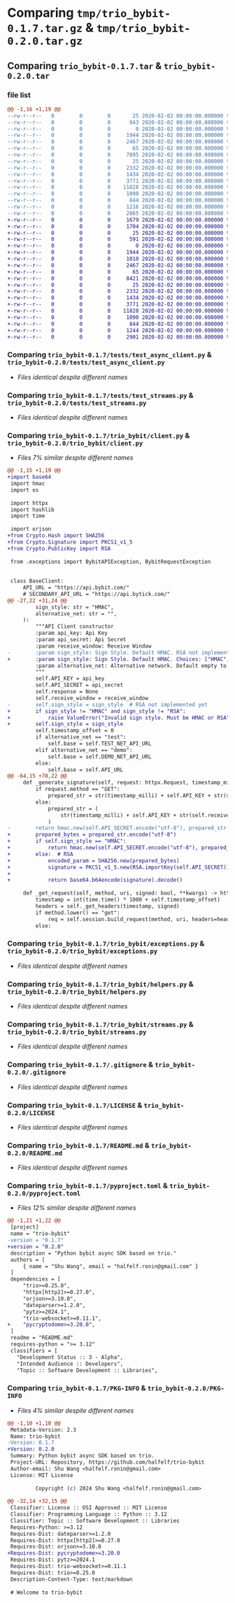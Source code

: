 # Comparing `tmp/trio_bybit-0.1.7.tar.gz` & `tmp/trio_bybit-0.2.0.tar.gz`

## Comparing `trio_bybit-0.1.7.tar` & `trio_bybit-0.2.0.tar`

### file list

```diff
@@ -1,16 +1,19 @@
--rw-r--r--   0        0        0       25 2020-02-02 00:00:00.000000 trio_bybit-0.1.7/pytest.ini
--rw-r--r--   0        0        0      943 2020-02-02 00:00:00.000000 trio_bybit-0.1.7/test.py
--rw-r--r--   0        0        0        0 2020-02-02 00:00:00.000000 trio_bybit-0.1.7/tests/__init__.py
--rw-r--r--   0        0        0     1944 2020-02-02 00:00:00.000000 trio_bybit-0.1.7/tests/test_async_client.py
--rw-r--r--   0        0        0     2467 2020-02-02 00:00:00.000000 trio_bybit-0.1.7/tests/test_streams.py
--rw-r--r--   0        0        0       65 2020-02-02 00:00:00.000000 trio_bybit-0.1.7/trio_bybit/__init__.py
--rw-r--r--   0        0        0     7895 2020-02-02 00:00:00.000000 trio_bybit-0.1.7/trio_bybit/client.py
--rw-r--r--   0        0        0       25 2020-02-02 00:00:00.000000 trio_bybit-0.1.7/trio_bybit/enums.py
--rw-r--r--   0        0        0     2332 2020-02-02 00:00:00.000000 trio_bybit-0.1.7/trio_bybit/exceptions.py
--rw-r--r--   0        0        0     1434 2020-02-02 00:00:00.000000 trio_bybit-0.1.7/trio_bybit/helpers.py
--rw-r--r--   0        0        0     3771 2020-02-02 00:00:00.000000 trio_bybit-0.1.7/trio_bybit/streams.py
--rw-r--r--   0        0        0    11828 2020-02-02 00:00:00.000000 trio_bybit-0.1.7/.gitignore
--rw-r--r--   0        0        0     1090 2020-02-02 00:00:00.000000 trio_bybit-0.1.7/LICENSE
--rw-r--r--   0        0        0      844 2020-02-02 00:00:00.000000 trio_bybit-0.1.7/README.md
--rw-r--r--   0        0        0     1216 2020-02-02 00:00:00.000000 trio_bybit-0.1.7/pyproject.toml
--rw-r--r--   0        0        0     2865 2020-02-02 00:00:00.000000 trio_bybit-0.1.7/PKG-INFO
+-rw-r--r--   0        0        0     1679 2020-02-02 00:00:00.000000 trio_bybit-0.2.0/keypair.pem
+-rw-r--r--   0        0        0     1704 2020-02-02 00:00:00.000000 trio_bybit-0.2.0/pkcs8.key
+-rw-r--r--   0        0        0       25 2020-02-02 00:00:00.000000 trio_bybit-0.2.0/pytest.ini
+-rw-r--r--   0        0        0      591 2020-02-02 00:00:00.000000 trio_bybit-0.2.0/test.py
+-rw-r--r--   0        0        0        0 2020-02-02 00:00:00.000000 trio_bybit-0.2.0/tests/__init__.py
+-rw-r--r--   0        0        0     1944 2020-02-02 00:00:00.000000 trio_bybit-0.2.0/tests/test_async_client.py
+-rw-r--r--   0        0        0     1010 2020-02-02 00:00:00.000000 trio_bybit-0.2.0/tests/test_rsa.py
+-rw-r--r--   0        0        0     2467 2020-02-02 00:00:00.000000 trio_bybit-0.2.0/tests/test_streams.py
+-rw-r--r--   0        0        0       65 2020-02-02 00:00:00.000000 trio_bybit-0.2.0/trio_bybit/__init__.py
+-rw-r--r--   0        0        0     8421 2020-02-02 00:00:00.000000 trio_bybit-0.2.0/trio_bybit/client.py
+-rw-r--r--   0        0        0       25 2020-02-02 00:00:00.000000 trio_bybit-0.2.0/trio_bybit/enums.py
+-rw-r--r--   0        0        0     2332 2020-02-02 00:00:00.000000 trio_bybit-0.2.0/trio_bybit/exceptions.py
+-rw-r--r--   0        0        0     1434 2020-02-02 00:00:00.000000 trio_bybit-0.2.0/trio_bybit/helpers.py
+-rw-r--r--   0        0        0     3771 2020-02-02 00:00:00.000000 trio_bybit-0.2.0/trio_bybit/streams.py
+-rw-r--r--   0        0        0    11828 2020-02-02 00:00:00.000000 trio_bybit-0.2.0/.gitignore
+-rw-r--r--   0        0        0     1090 2020-02-02 00:00:00.000000 trio_bybit-0.2.0/LICENSE
+-rw-r--r--   0        0        0      844 2020-02-02 00:00:00.000000 trio_bybit-0.2.0/README.md
+-rw-r--r--   0        0        0     1244 2020-02-02 00:00:00.000000 trio_bybit-0.2.0/pyproject.toml
+-rw-r--r--   0        0        0     2901 2020-02-02 00:00:00.000000 trio_bybit-0.2.0/PKG-INFO
```

### Comparing `trio_bybit-0.1.7/tests/test_async_client.py` & `trio_bybit-0.2.0/tests/test_async_client.py`

 * *Files identical despite different names*

### Comparing `trio_bybit-0.1.7/tests/test_streams.py` & `trio_bybit-0.2.0/tests/test_streams.py`

 * *Files identical despite different names*

### Comparing `trio_bybit-0.1.7/trio_bybit/client.py` & `trio_bybit-0.2.0/trio_bybit/client.py`

 * *Files 7% similar despite different names*

```diff
@@ -1,15 +1,19 @@
+import base64
 import hmac
 import os
 
 import httpx
 import hashlib
 import time
 
 import orjson
+from Crypto.Hash import SHA256
+from Crypto.Signature import PKCS1_v1_5
+from Crypto.PublicKey import RSA
 
 from .exceptions import BybitAPIException, BybitRequestException
 
 
 class BaseClient:
     API_URL = "https://api.bybit.com/"
     # SECONDARY_API_URL = "https://api.bytick.com/"
@@ -27,22 +31,24 @@
         sign_style: str = "HMAC",
         alternative_net: str = "",
     ):
         """API Client constructor
         :param api_key: Api Key
         :param api_secret: Api Secret
         :param receive_window: Receive Window
-        :param sign_style: Sign Style. Default HMAC. RSA not implemented yet.
+        :param sign_style: Sign Style. Default HMAC. Choices: ["HMAC", "RSA"]
         :param alternative_net: Alternative network. Default empty to use mainnet. Choices: "test", "demo"
         """
         self.API_KEY = api_key
         self.API_SECRET = api_secret
         self.response = None
         self.receive_window = receive_window
-        self.sign_style = sign_style  # RSA not implemented yet
+        if sign_style != "HMAC" and sign_style != "RSA":
+            raise ValueError("Invalid sign style. Must be HMAC or RSA")
+        self.sign_style = sign_style
         self.timestamp_offset = 0
         if alternative_net == "test":
             self.base = self.TEST_NET_API_URL
         elif alternative_net == "demo":
             self.base = self.DEMO_NET_API_URL
         else:
             self.base = self.API_URL
@@ -64,15 +70,22 @@
     def _generate_signature(self, request: httpx.Request, timestamp_milli: int) -> str:
         if request.method == "GET":
             prepared_str = str(timestamp_milli) + self.API_KEY + str(self.receive_window) + str(request.url.params)
         else:
             prepared_str = (
                 str(timestamp_milli) + self.API_KEY + str(self.receive_window) + request.content.decode("utf-8")
             )
-        return hmac.new(self.API_SECRET.encode("utf-8"), prepared_str.encode("utf-8"), hashlib.sha256).hexdigest()
+        prepared_bytes = prepared_str.encode("utf-8")
+        if self.sign_style == "HMAC":
+            return hmac.new(self.API_SECRET.encode("utf-8"), prepared_bytes, hashlib.sha256).hexdigest()
+        else:  # RSA
+            encoded_param = SHA256.new(prepared_bytes)
+            signature = PKCS1_v1_5.new(RSA.importKey(self.API_SECRET)).sign(encoded_param)
+
+            return base64.b64encode(signature).decode()
 
     def _get_request(self, method, uri, signed: bool, **kwargs) -> httpx.Request:
         timestamp = int(time.time() * 1000 + self.timestamp_offset)
         headers = self._get_headers(timestamp, signed)
         if method.lower() == "get":
             req = self.session.build_request(method, uri, headers=headers, params=kwargs)
         else:
```

### Comparing `trio_bybit-0.1.7/trio_bybit/exceptions.py` & `trio_bybit-0.2.0/trio_bybit/exceptions.py`

 * *Files identical despite different names*

### Comparing `trio_bybit-0.1.7/trio_bybit/helpers.py` & `trio_bybit-0.2.0/trio_bybit/helpers.py`

 * *Files identical despite different names*

### Comparing `trio_bybit-0.1.7/trio_bybit/streams.py` & `trio_bybit-0.2.0/trio_bybit/streams.py`

 * *Files identical despite different names*

### Comparing `trio_bybit-0.1.7/.gitignore` & `trio_bybit-0.2.0/.gitignore`

 * *Files identical despite different names*

### Comparing `trio_bybit-0.1.7/LICENSE` & `trio_bybit-0.2.0/LICENSE`

 * *Files identical despite different names*

### Comparing `trio_bybit-0.1.7/README.md` & `trio_bybit-0.2.0/README.md`

 * *Files identical despite different names*

### Comparing `trio_bybit-0.1.7/pyproject.toml` & `trio_bybit-0.2.0/pyproject.toml`

 * *Files 12% similar despite different names*

```diff
@@ -1,21 +1,22 @@
 [project]
 name = "trio-bybit"
-version = "0.1.7"
+version = "0.2.0"
 description = "Python bybit async SDK based on trio."
 authors = [
     { name = "Shu Wang", email = "halfelf.ronin@gmail.com" }
 ]
 dependencies = [
     "trio>=0.25.0",
     "httpx[http2]>=0.27.0",
     "orjson>=3.10.0",
     "dateparser>=1.2.0",
     "pytz>=2024.1",
     "trio-websocket>=0.11.1",
+    "pycryptodome>=3.20.0",
 ]
 readme = "README.md"
 requires-python = ">= 3.12"
 classifiers = [
   "Development Status :: 3 - Alpha",
   "Intended Audience :: Developers",
   "Topic :: Software Development :: Libraries",
```

### Comparing `trio_bybit-0.1.7/PKG-INFO` & `trio_bybit-0.2.0/PKG-INFO`

 * *Files 4% similar despite different names*

```diff
@@ -1,10 +1,10 @@
 Metadata-Version: 2.3
 Name: trio-bybit
-Version: 0.1.7
+Version: 0.2.0
 Summary: Python bybit async SDK based on trio.
 Project-URL: Repository, https://github.com/halfelf/trio-bybit
 Author-email: Shu Wang <halfelf.ronin@gmail.com>
 License: MIT License
         
         Copyright (c) 2024 Shu Wang <halfelf.ronin@gmail.com>
         
@@ -32,14 +32,15 @@
 Classifier: License :: OSI Approved :: MIT License
 Classifier: Programming Language :: Python :: 3.12
 Classifier: Topic :: Software Development :: Libraries
 Requires-Python: >=3.12
 Requires-Dist: dateparser>=1.2.0
 Requires-Dist: httpx[http2]>=0.27.0
 Requires-Dist: orjson>=3.10.0
+Requires-Dist: pycryptodome>=3.20.0
 Requires-Dist: pytz>=2024.1
 Requires-Dist: trio-websocket>=0.11.1
 Requires-Dist: trio>=0.25.0
 Description-Content-Type: text/markdown
 
 # Welcome to trio-bybit
```

